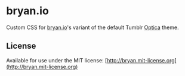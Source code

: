 # bryan.io

Custom CSS for [bryan.io](http://bryan.io)'s variant of the default Tumblr [Optica](https://www.tumblr.com/theme/37310) theme.

## License
Available for use under the MIT license: [http://bryan.mit-license.org](http://bryan.mit-license.org)

